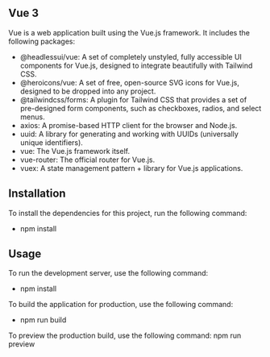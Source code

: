 ## Vue 3
Vue is a web application built using the Vue.js framework. It includes the following packages:
 - @headlessui/vue: A set of completely unstyled, fully accessible UI components for Vue.js, designed to integrate beautifully with      Tailwind CSS.
 - @heroicons/vue: A set of free, open-source SVG icons for Vue.js, designed to be dropped into any project.
 - @tailwindcss/forms: A plugin for Tailwind CSS that provides a set of pre-designed form components, such as checkboxes, radios, and select menus.
 - axios: A promise-based HTTP client for the browser and Node.js.
 - uuid: A library for generating and working with UUIDs (universally unique identifiers).
 - vue: The Vue.js framework itself.
 - vue-router: The official router for Vue.js.
 - vuex: A state management pattern + library for Vue.js applications.

## Installation
To install the dependencies for this project, run the following command:
- npm install

## Usage
To run the development server, use the following command:
- npm install

To build the application for production, use the following command:
- npm run build

To preview the production build, use the following command:
npm run preview

